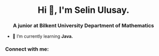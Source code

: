 <h1 align="center">Hi 👋, I'm Selin Ulusay.</h1>
<h3 align="center">A junior at Bilkent University Department of Mathematics</h3>

- 🌱 I’m currently learning **Java.**

<h3 align="left">Connect with me:</h3>
<p align="left">
</p>
